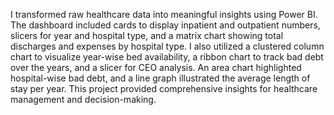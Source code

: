 I transformed raw healthcare data into meaningful insights using Power BI.
The dashboard included cards to display inpatient and outpatient numbers, slicers for year and hospital type, and a matrix chart showing total discharges and expenses by hospital type.
I also utilized a clustered column chart to visualize year-wise bed availability, a ribbon chart to track bad debt over the years, and a slicer for CEO analysis.
An area chart highlighted hospital-wise bad debt, and a line graph illustrated the average length of stay per year. 
This project provided comprehensive insights for healthcare management and decision-making.
